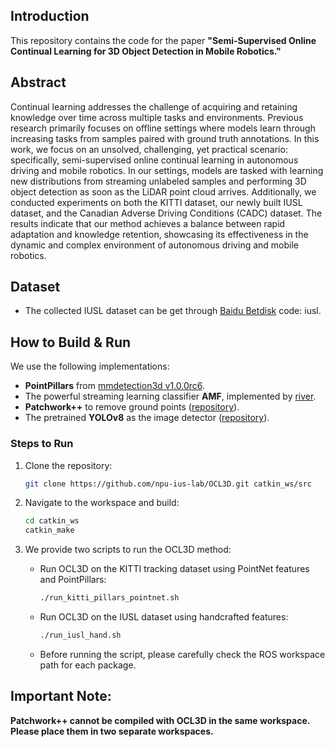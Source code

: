 ## Introduction
This repository contains the code for the paper **"Semi-Supervised Online Continual Learning for 3D Object Detection in Mobile Robotics."**

## Abstract
Continual learning addresses the challenge of acquiring and retaining knowledge over time across multiple tasks and environments. Previous research primarily focuses on offline settings where models learn through increasing tasks from samples paired with ground truth annotations. In this work, we focus on an unsolved, challenging, yet practical scenario: specifically, semi-supervised online continual learning in autonomous driving and mobile robotics. In our settings, models are tasked with learning new distributions from streaming unlabeled samples and performing 3D object detection as soon as the LiDAR point cloud arrives. Additionally, we conducted experiments on both the KITTI dataset, our newly built IUSL dataset, and the Canadian Adverse Driving Conditions (CADC) dataset. The results indicate that our method achieves a balance between rapid adaptation and knowledge retention, showcasing its effectiveness in the dynamic and complex environment of autonomous driving and mobile robotics.
## Dataset
- The collected IUSL dataset can be get through [Baidu Betdisk](https://pan.baidu.com/s/1Zu4pUBITQt-lA0LHD7FCIg?pwd=iusl) code: iusl.


## How to Build & Run

We use the following implementations:

- **PointPillars** from [mmdetection3d v1.0.0rc6](https://github.com/open-mmlab/mmdetection3d/tree/v1.0.0rc6).
- The powerful streaming learning classifier **AMF**, implemented by [river](https://github.com/online-ml/river).
- **Patchwork++** to remove ground points ([repository](https://github.com/url-kaist/patchwork-plusplus)).
- The pretrained **YOLOv8** as the image detector ([repository](https://github.com/ultralytics/ultralytics)).

### Steps to Run

1. Clone the repository:
   ```bash
   git clone https://github.com/npu-ius-lab/OCL3D.git catkin_ws/src
   ```

2. Navigate to the workspace and build:
   ```bash
   cd catkin_ws
   catkin_make
   ```

3. We provide two scripts to run the OCL3D method:
   - Run OCL3D on the KITTI tracking dataset using PointNet features and PointPillars:
     ```bash
     ./run_kitti_pillars_pointnet.sh
     ```

   - Run OCL3D on the IUSL dataset using handcrafted features:
     ```bash
     ./run_iusl_hand.sh
     ```
   - Before running the script, please carefully check the ROS workspace path for each package.
## Important Note:
**Patchwork++ cannot be compiled with OCL3D in the same workspace. Please place them in two separate workspaces.**


